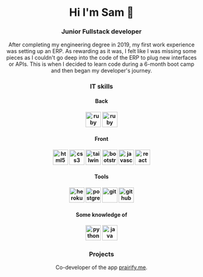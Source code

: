 <div align="center">

<h1>Hi I'm Sam 👋 </h1>

<h3>Junior Fullstack developer</h3>
After completing my engineering degree in 2019, my first work experience was setting up an ERP. As rewarding as it was, I felt like I was missing some pieces as I couldn't go deep into the code of the ERP to plug new interfaces or APIs. This is when I decided to learn code during a 6-month boot camp and then began my developer's journey.

<h3>IT skills</h3>

<h4>Back<h4>
<img src="https://cdn.jsdelivr.net/gh/devicons/devicon/icons/ruby/ruby-original-wordmark.svg" width="40" height="40" alt='ruby'/>
<img src="https://cdn.jsdelivr.net/gh/devicons/devicon/icons/rails/rails-original-wordmark.svg" width="40" height="40" alt='ruby on rails'/>

<h4>Front<h4>
<img src="https://cdn.jsdelivr.net/gh/devicons/devicon/icons/html5/html5-original-wordmark.svg" width="40" height="40" alt='html5'/>
<img src="https://cdn.jsdelivr.net/gh/devicons/devicon/icons/css3/css3-original-wordmark.svg" width="40" height="40" alt='css3'/>
<img src="https://cdn.jsdelivr.net/gh/devicons/devicon/icons/tailwindcss/tailwindcss-plain.svg" width="40" height="40" alt='tailwind'/>
<img src="https://cdn.jsdelivr.net/gh/devicons/devicon/icons/bootstrap/bootstrap-original.svg" width="40" height="40" alt='bootstrap'/>
<img src="https://cdn.jsdelivr.net/gh/devicons/devicon/icons/javascript/javascript-original.svg" width="40" height="40" alt='javascript'/>
<img src="https://cdn.jsdelivr.net/gh/devicons/devicon/icons/react/react-original.svg" width="40" height="40" alt='react'/>

<h4>Tools<h4>
<img src="https://cdn.jsdelivr.net/gh/devicons/devicon/icons/heroku/heroku-plain.svg" width="40" height="40" alt='heroku'/>
<img src="https://cdn.jsdelivr.net/gh/devicons/devicon/icons/postgresql/postgresql-original-wordmark.svg" width="40" height="40" alt='postgre'/>
<img src="https://cdn.jsdelivr.net/gh/devicons/devicon/icons/git/git-original-wordmark.svg" width="40" height="40" alt='git'/>
<img src="https://cdn.jsdelivr.net/gh/devicons/devicon/icons/github/github-original.svg" width="40" height="40" alt='github'/>

<h4>Some knowledge of<h4>
<img src="https://cdn.jsdelivr.net/gh/devicons/devicon/icons/python/python-original.svg" width="40" height="40" alt='python'/>
<img src="https://cdn.jsdelivr.net/gh/devicons/devicon/icons/java/java-original.svg" width="40" height="40" alt='java'/>

<h3>Projects</h3>
Co-developer of the app <a href='prairify.me'>prairify.me</a>.

</div>
